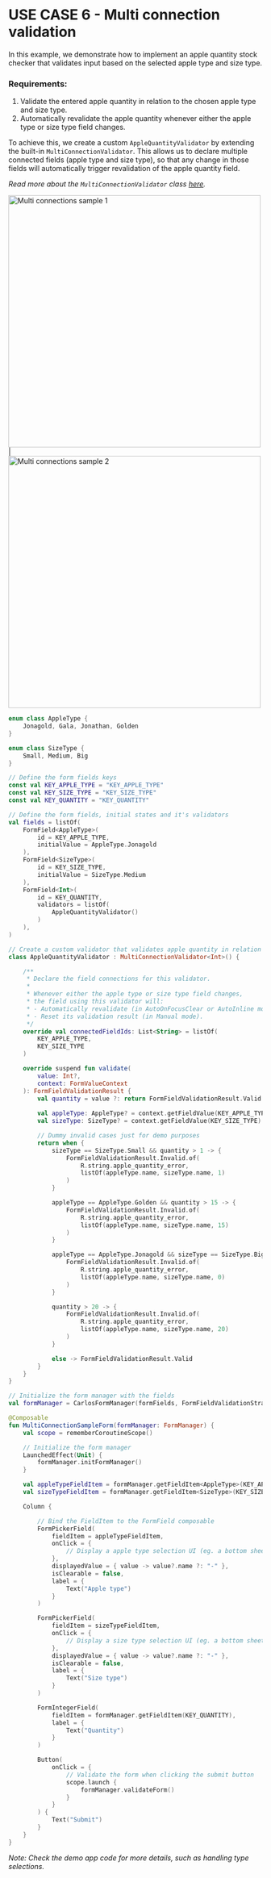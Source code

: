 # USE CASE 6 - Multi connection validation

In this example, we demonstrate how to implement an apple quantity stock checker that validates input based on the selected apple type and size type.

### Requirements:
1. Validate the entered apple quantity in relation to the chosen apple type and size type.
2. Automatically revalidate the apple quantity whenever either the apple type or size type field changes.

To achieve this, we create a custom `AppleQuantityValidator` by extending the built-in `MultiConnectionValidator`.
This allows us to declare multiple connected fields (apple type and size type), so that any change in those fields will automatically trigger revalidation of the apple quantity field.

_Read more about the `MultiConnectionValidator` class [here](https://github.com/icellmobilsoft/CarlosFormito/blob/master/README.md#multi-connection-validator)._

<img src="https://github.com/icellmobilsoft/CarlosFormito/blob/master/documentation/images/carlos_connected_fields_validation_multi_sample_1.png" height="500" alt="Multi connections sample 1"/> | 
<img src="https://github.com/icellmobilsoft/CarlosFormito/blob/master/documentation/images/carlos_connected_fields_validation_multi_sample_2.png" height="500" alt="Multi connections sample 2"/>

```kotlin
enum class AppleType {
    Jonagold, Gala, Jonathan, Golden
}

enum class SizeType {
    Small, Medium, Big
}

// Define the form fields keys
const val KEY_APPLE_TYPE = "KEY_APPLE_TYPE"
const val KEY_SIZE_TYPE = "KEY_SIZE_TYPE"
const val KEY_QUANTITY = "KEY_QUANTITY"

// Define the form fields, initial states and it's validators
val fields = listOf(
    FormField<AppleType>(
        id = KEY_APPLE_TYPE,
        initialValue = AppleType.Jonagold
    ),
    FormField<SizeType>(
        id = KEY_SIZE_TYPE,
        initialValue = SizeType.Medium
    ),
    FormField<Int>(
        id = KEY_QUANTITY,
        validators = listOf(
            AppleQuantityValidator()
        )
    ),
)

// Create a custom validator that validates apple quantity in relation to the selected apple type and size type.
class AppleQuantityValidator : MultiConnectionValidator<Int>() {

    /**
     * Declare the field connections for this validator.
     *
     * Whenever either the apple type or size type field changes,
     * the field using this validator will:
     * - Automatically revalidate (in AutoOnFocusClear or AutoInline modes), or
     * - Reset its validation result (in Manual mode).
     */
    override val connectedFieldIds: List<String> = listOf(
        KEY_APPLE_TYPE,
        KEY_SIZE_TYPE
    )

    override suspend fun validate(
        value: Int?,
        context: FormValueContext
    ): FormFieldValidationResult {
        val quantity = value ?: return FormFieldValidationResult.Valid
        
        val appleType: AppleType? = context.getFieldValue(KEY_APPLE_TYPE)
        val sizeType: SizeType? = context.getFieldValue(KEY_SIZE_TYPE)

        // Dummy invalid cases just for demo purposes
        return when {
            sizeType == SizeType.Small && quantity > 1 -> {
                FormFieldValidationResult.Invalid.of(
                    R.string.apple_quantity_error,
                    listOf(appleType.name, sizeType.name, 1)
                )
            }

            appleType == AppleType.Golden && quantity > 15 -> {
                FormFieldValidationResult.Invalid.of(
                    R.string.apple_quantity_error,
                    listOf(appleType.name, sizeType.name, 15)
                )
            }

            appleType == AppleType.Jonagold && sizeType == SizeType.Big -> {
                FormFieldValidationResult.Invalid.of(
                    R.string.apple_quantity_error,
                    listOf(appleType.name, sizeType.name, 0)
                )
            }

            quantity > 20 -> {
                FormFieldValidationResult.Invalid.of(
                    R.string.apple_quantity_error,
                    listOf(appleType.name, sizeType.name, 20)
                )
            }

            else -> FormFieldValidationResult.Valid
        }
    }
}

// Initialize the form manager with the fields
val formManager = CarlosFormManager(formFields, FormFieldValidationStrategy.AutoInline())

@Composable
fun MultiConnectionSampleForm(formManager: FormManager) {
    val scope = rememberCoroutineScope()

    // Initialize the form manager
    LaunchedEffect(Unit) {
        formManager.initFormManager()
    }

    val appleTypeFieldItem = formManager.getFieldItem<AppleType>(KEY_APPLE_TYPE)
    val sizeTypeFieldItem = formManager.getFieldItem<SizeType>(KEY_SIZE_TYPE)

    Column {

        // Bind the FieldItem to the FormField composable
        FormPickerField(
            fieldItem = appleTypeFieldItem,
            onClick = {
                // Display a apple type selection UI (eg. a bottom sheet with a list of apples)
            },
            displayedValue = { value -> value?.name ?: "-" },
            isClearable = false,
            label = {
                Text("Apple type")
            }
        )

        FormPickerField(
            fieldItem = sizeTypeFieldItem,
            onClick = {
                // Display a size type selection UI (eg. a bottom sheet with a list of size types)
            },
            displayedValue = { value -> value?.name ?: "-" },
            isClearable = false,
            label = {
                Text("Size type")
            }
        )

        FormIntegerField(
            fieldItem = formManager.getFieldItem(KEY_QUANTITY),
            label = {
                Text("Quantity")
            }
        )

        Button(
            onClick = {
                // Validate the form when clicking the submit button
                scope.launch {
                    formManager.validateForm()
                }
            }
        ) {
            Text("Submit")
        }
    }
}
```

_Note: Check the demo app code for more details, such as handling type selections._
